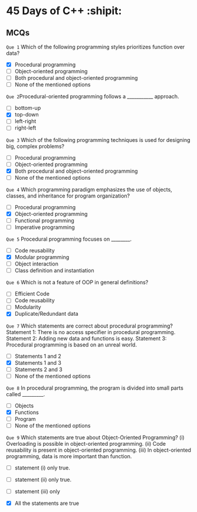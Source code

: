 
# 45 Days of C++ :shipit:

## **MCQs**

`Que 1` Which of the following programming styles prioritizes function over data?
   -[x] Procedural programming
   -[ ] Object-oriented programming
   -[ ] Both procedural and object-oriented programming
   -[ ] None of the mentioned options

`Que 2`Procedural-oriented programming follows a ___________ approach.
   -[ ] bottom-up
   -[x] top-down
   -[ ] left-right
   -[ ] right-left

`Que 3` Which of the following programming techniques is used for designing big, complex problems?
   -[ ] Procedural programming
   -[ ] Object-oriented programming
   -[x] Both procedural and object-oriented programming
   -[ ] None of the mentioned options

`Que 4` Which programming paradigm emphasizes the use of objects, classes, and inheritance for program organization?
   -[ ] Procedural programming
   -[x] Object-oriented programming
   -[ ] Functional programming
   -[ ] Imperative programming

`Que 5` Procedural programming focuses on ________.
   -[ ] Code reusability
   -[x] Modular programming
   -[ ] Object interaction
   -[ ] Class definition and instantiation

`Que 6` Which is not a feature of OOP in general definitions?
   -[ ] Efficient Code
   -[ ] Code reusability
   -[ ] Modularity
   -[x] Duplicate/Redundant data

`Que 7` Which statements are correct about procedural programming?
Statement 1: There is no access specifier in procedural programming.
Statement 2: Adding new data and functions is easy.
Statement 3: Procedural programming is based on an unreal world.

   -[ ] Statements 1 and 2
   -[x] Statements 1 and 3
   -[ ] Statements 2 and 3
   -[ ] None of the mentioned options

`Que 8` In procedural programming, the program is divided into small parts called _________.
   -[ ] Objects
   -[x] Functions
   -[ ] Program
   -[ ] None of the mentioned options

`Que 9` Which statements are true about Object-Oriented Programming?
(i) Overloading is possible in object-oriented programming.
(ii) Code reusability is present in object-oriented programming.
(iii) In object-oriented programming, data is more important than function.

   -[ ] statement (i) only true.
   -[ ] statement (ii) only true.
   -[ ] statement (iii) only
-[x] All the statements are true

